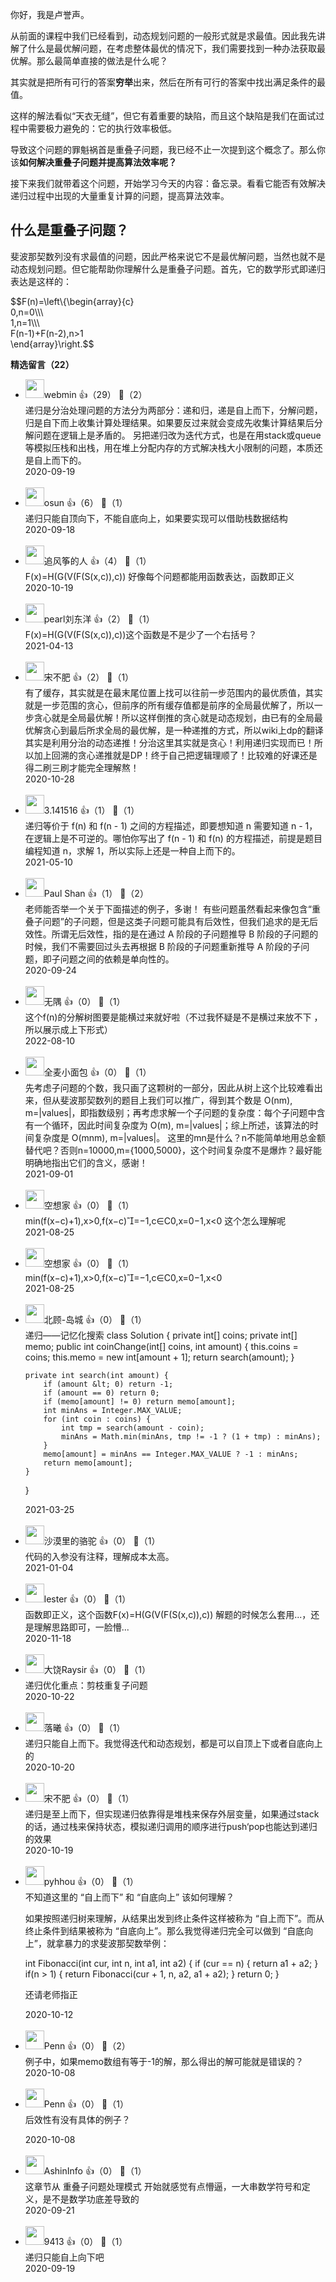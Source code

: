 你好，我是卢誉声。

从前面的课程中我们已经看到，动态规划问题的一般形式就是求最值。因此我先讲解了什么是最优解问题，在考虑整体最优的情况下，我们需要找到一种办法获取最优解。那么最简单直接的做法是什么呢？

其实就是把所有可行的答案**穷举**出来，然后在所有可行的答案中找出满足条件的最值。

这样的解法看似“天衣无缝”，但它有着重要的缺陷，而且这个缺陷是我们在面试过程中需要极力避免的：它的执行效率极低。

导致这个问题的罪魁祸首是重叠子问题，我已经不止一次提到这个概念了。那么你该**如何解决重叠子问题并提高算法效率呢？**

接下来我们就带着这个问题，开始学习今天的内容：备忘录。看看它能否有效解决递归过程中出现的大量重复计算的问题，提高算法效率。

## 什么是重叠子问题？

斐波那契数列没有求最值的问题，因此严格来说它不是最优解问题，当然也就不是动态规划问题。但它能帮助你理解什么是重叠子问题。首先，它的数学形式即递归表达是这样的：

$$F(n)=\\left\\{\\begin{array}{c}  
0,n=0\\\\\\  
1,n=1\\\\\\  
F(n-1)+F(n-2),n&gt;1  
\\end{array}\\right.$$
<div><strong>精选留言（22）</strong></div><ul>
<li><img src="https://static001.geekbang.org/account/avatar/00/0f/f9/e6/47742988.jpg" width="30px"><span>webmin</span> 👍（29） 💬（2）<div>递归是分治处理问题的方法分为两部分：递和归，递是自上而下，分解问题，归是自下而上收集计算处理结果。如果要反过来就会变成先收集计算结果后分解问题在逻辑上是矛盾的。
另把递归改为迭代方式，也是在用stack或queue等模拟压栈和出栈，用在堆上分配内存的方式解决栈大小限制的问题，本质还是自上而下的。</div>2020-09-19</li><br/><li><img src="https://static001.geekbang.org/account/avatar/00/10/47/28/ad40b77c.jpg" width="30px"><span>osun</span> 👍（6） 💬（1）<div>递归只能自顶向下，不能自底向上，如果要实现可以借助栈数据结构</div>2020-09-18</li><br/><li><img src="https://static001.geekbang.org/account/avatar/00/16/b4/94/2796de72.jpg" width="30px"><span>追风筝的人</span> 👍（4） 💬（1）<div>F(x)=H(G(V(F(S(x,c)),c)) 好像每个问题都能用函数表达，函数即正义 </div>2020-10-19</li><br/><li><img src="https://static001.geekbang.org/account/avatar/00/1e/f1/12/c40d07bc.jpg" width="30px"><span>pearl刘东洋</span> 👍（2） 💬（1）<div>F(x)=H(G(V(F(S(x,c)),c))这个函数是不是少了一个右括号？</div>2021-04-13</li><br/><li><img src="https://static001.geekbang.org/account/avatar/00/12/ec/3e/885ec1d2.jpg" width="30px"><span>宋不肥</span> 👍（2） 💬（1）<div>有了缓存，其实就是在最末尾位置上找可以往前一步范围内的最优质值，其实就是一步范围的贪心，但前序的所有缓存值都是前序的全局最优解了，所以一步贪心就是全局最优解！所以这样倒推的贪心就是动态规划，由已有的全局最优解贪心到最后所求全局的最优解，是一种递推的方式，所以wiki上dp的翻译其实是利用分治的动态递推！分治这里其实就是贪心！利用递归实现而已！所以加上回溯的贪心递推就是DP！终于自己把逻辑理顺了！比较难的好课还是得二刷三刷才能完全理解熬！</div>2020-10-28</li><br/><li><img src="https://static001.geekbang.org/account/avatar/00/0f/76/3d/8120438b.jpg" width="30px"><span>3.141516</span> 👍（1） 💬（1）<div>递归等价于 f(n) 和 f(n - 1) 之间的方程描述，即要想知道 n 需要知道 n - 1，在逻辑上是不可逆的。哪怕你写出了 f(n - 1) 和 f(n) 的方程描述，前提是题目编程知道 n，求解 1，所以实际上还是一种自上而下的。</div>2021-05-10</li><br/><li><img src="" width="30px"><span>Paul Shan</span> 👍（1） 💬（2）<div>老师能否举一个关于下面描述的例子，多谢！
有些问题虽然看起来像包含“重叠子问题”的子问题，但是这类子问题可能具有后效性，但我们追求的是无后效性。所谓无后效性，指的是在通过 A 阶段的子问题推导 B 阶段的子问题的时候，我们不需要回过头去再根据 B 阶段的子问题重新推导 A 阶段的子问题，即子问题之间的依赖是单向性的。</div>2020-09-24</li><br/><li><img src="https://static001.geekbang.org/account/avatar/00/10/27/f1/e4fc57a3.jpg" width="30px"><span>无隅</span> 👍（0） 💬（1）<div>这个f(n)的分解树图要是能横过来就好啦（不过我怀疑是不是横过来放不下 ，所以展示成上下形式）</div>2022-08-10</li><br/><li><img src="https://static001.geekbang.org/account/avatar/00/10/93/cd/dbafc7d1.jpg" width="30px"><span>全麦小面包</span> 👍（0） 💬（1）<div>先考虑子问题的个数，我只画了这颗树的一部分，因此从树上这个比较难看出来，但从斐波那契数列的题目上我们可以推广，得到其个数是 O(nm), m=|values|，即指数级别；再考虑求解一个子问题的复杂度：每个子问题中含有一个循环，因此时间复杂度为 O(m), m=|values|；综上所述，该算法的时间复杂度是 O(mnm), m=|values|。
这里的mn是什么？n不能简单地用总金额替代吧？否则n=10000,m={1000,5000}，这个时间复杂度不是爆炸？最好能明确地指出它们的含义，感谢！</div>2021-09-01</li><br/><li><img src="https://static001.geekbang.org/account/avatar/00/10/ea/df/ecd66509.jpg" width="30px"><span>空想家</span> 👍（0） 💬（1）<div>min(f(x−c)+1),x&gt;0,f(x−c)​=−1,c∈C0,x=0−1,x&lt;0​ 这个怎么理解呢
</div>2021-08-25</li><br/><li><img src="https://static001.geekbang.org/account/avatar/00/10/ea/df/ecd66509.jpg" width="30px"><span>空想家</span> 👍（0） 💬（1）<div>min(f(x−c)+1),x&gt;0,f(x−c)​=−1,c∈C0,x=0−1,x&lt;0​</div>2021-08-25</li><br/><li><img src="https://static001.geekbang.org/account/avatar/00/15/df/e0/ce671992.jpg" width="30px"><span>北顾-岛城</span> 👍（0） 💬（1）<div>递归——记忆化搜索
class Solution {
    private int[] coins;
    private int[] memo;
    public int coinChange(int[] coins, int amount) {
        this.coins = coins;
        this.memo = new int[amount + 1];
        return search(amount);
    }

    private int search(int amount) {
        if (amount &lt; 0) return -1;
        if (amount == 0) return 0;
        if (memo[amount] != 0) return memo[amount];
        int minAns = Integer.MAX_VALUE;
        for (int coin : coins) {
            int tmp = search(amount - coin);
            minAns = Math.min(minAns, tmp != -1 ? (1 + tmp) : minAns);
        }
        memo[amount] = minAns == Integer.MAX_VALUE ? -1 : minAns;
        return memo[amount];
    }
}</div>2021-03-25</li><br/><li><img src="https://static001.geekbang.org/account/avatar/00/0f/73/4f/abb7bfe3.jpg" width="30px"><span>沙漠里的骆驼</span> 👍（0） 💬（1）<div>代码的入参没有注释，理解成本太高。</div>2021-01-04</li><br/><li><img src="https://static001.geekbang.org/account/avatar/00/0f/a6/d3/856316dd.jpg" width="30px"><span>lester</span> 👍（0） 💬（1）<div>函数即正义，这个函数F(x)=H(G(V(F(S(x,c)),c)) 解题的时候怎么套用...，还是理解思路即可，一脸懵...</div>2020-11-18</li><br/><li><img src="http://thirdwx.qlogo.cn/mmopen/vi_32/Q0j4TwGTfTITcwicqBDYzXtLibUtian172tPs7rJpqG1Vab4oGjnguA9ziaYjDCILSGaS6qRiakvRdUEhdmSG0BGPKw/132" width="30px"><span>大饶Raysir</span> 👍（0） 💬（1）<div>递归优化重点：剪枝重复子问题</div>2020-10-22</li><br/><li><img src="https://static001.geekbang.org/account/avatar/00/16/81/df/066ffab3.jpg" width="30px"><span>落曦</span> 👍（0） 💬（1）<div>递归只能自上而下。我觉得迭代和动态规划，都是可以自顶上下或者自底向上的</div>2020-10-20</li><br/><li><img src="https://static001.geekbang.org/account/avatar/00/12/ec/3e/885ec1d2.jpg" width="30px"><span>宋不肥</span> 👍（0） 💬（1）<div>递归是至上而下，但实现递归依靠得是堆栈来保存外层变量，如果通过stack的话，通过栈来保持状态，模拟递归调用的顺序进行push‘pop也能达到递归的效果</div>2020-10-19</li><br/><li><img src="http://thirdwx.qlogo.cn/mmopen/vi_32/ibZVAmmdAibBeVpUjzwId8ibgRzNk7fkuR5pgVicB5mFSjjmt2eNadlykVLKCyGA0GxGffbhqLsHnhDRgyzxcKUhjg/132" width="30px"><span>pyhhou</span> 👍（0） 💬（1）<div>不知道这里的 “自上而下” 和 “自底向上” 该如何理解？

如果按照递归树来理解，从结果出发到终止条件这样被称为 “自上而下”。而从终止条件到结果被称为 “自底向上”。那么我觉得递归完全可以做到 “自底向上”，就拿暴力的求斐波那契数举例：

int Fibonacci(int cur, int n, int a1, int a2) {
  if (cur == n) { return a1 + a2; }
  if(n &gt; 1) { return Fibonacci(cur + 1, n, a2, a1 + a2); }
  return 0;
}

还请老师指正</div>2020-10-12</li><br/><li><img src="http://thirdwx.qlogo.cn/mmopen/vi_32/AkO5s3tJhibth9nelCNdU5qD4J3aEn8OpBhOHluicWgEj1SbcGC6e9rccK8DrfJtRibJT5g6iamfIibt5xX7ketDF6w/132" width="30px"><span>Penn</span> 👍（0） 💬（2）<div>例子中，如果memo数组有等于-1的解，那么得出的解可能就是错误的？</div>2020-10-08</li><br/><li><img src="http://thirdwx.qlogo.cn/mmopen/vi_32/AkO5s3tJhibth9nelCNdU5qD4J3aEn8OpBhOHluicWgEj1SbcGC6e9rccK8DrfJtRibJT5g6iamfIibt5xX7ketDF6w/132" width="30px"><span>Penn</span> 👍（0） 💬（1）<div>后效性有没有具体的例子？
</div>2020-10-08</li><br/><li><img src="https://static001.geekbang.org/account/avatar/00/13/d4/37/aa152ddb.jpg" width="30px"><span>AshinInfo</span> 👍（0） 💬（1）<div>这章节从 重叠子问题处理模式 开始就感觉有点懵逼，一大串数学符号和定义，是不是数学功底差导致的</div>2020-09-21</li><br/><li><img src="https://static001.geekbang.org/account/avatar/00/0f/4d/13/20492b0c.jpg" width="30px"><span>9413</span> 👍（0） 💬（1）<div>递归只能自上向下吧</div>2020-09-19</li><br/>
</ul>
